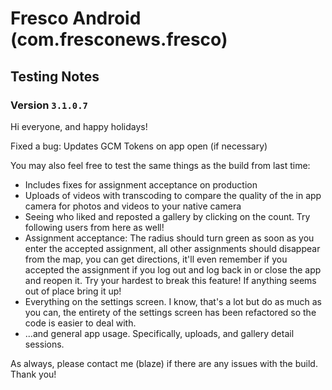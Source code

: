 # Fresco Android (com.fresconews.fresco)

## Testing Notes
### Version `3.1.0.7`
Hi everyone, and happy holidays!

Fixed a bug: Updates GCM Tokens on app open (if necessary)

You may also feel free to test the same things as the build from last time:
- Includes fixes for assignment acceptance on production
- Uploads of videos with transcoding to compare the quality of the in app camera for photos and videos to your native camera
- Seeing who liked and reposted a gallery by clicking on the count. Try following users from here as well!
- Assignment acceptance: The radius should turn green as soon as you enter the accepted assignment, all other assignments should disappear from the map, you can get directions, it'll even remember if you accepted the assignment if you log out and log back in or close the app and reopen it. Try your hardest to break this feature! If anything seems out of place bring it up!
- Everything on the settings screen. I know, that's a lot but do as much as you can, the entirety of the settings screen has been refactored so the code is easier to deal with. 
- ...and general app usage. Specifically, uploads, and gallery detail sessions.

As always, please contact me (blaze) if there are any issues with the build. Thank you!
